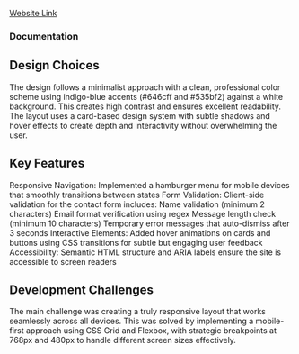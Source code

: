 [Website Link](https://super-pudding-ee5610.netlify.app/)

### Documentation

## Design Choices

The design follows a minimalist approach with a clean, professional color scheme using indigo-blue accents (#646cff and #535bf2) against a white background. This creates high contrast and ensures excellent readability. The layout uses a card-based design system with subtle shadows and hover effects to create depth and interactivity without overwhelming the user.

## Key Features

Responsive Navigation: Implemented a hamburger menu for mobile devices that smoothly transitions between states
Form Validation: Client-side validation for the contact form includes:
Name validation (minimum 2 characters)
Email format verification using regex
Message length check (minimum 10 characters)
Temporary error messages that auto-dismiss after 3 seconds
Interactive Elements: Added hover animations on cards and buttons using CSS transitions for subtle but engaging user feedback
Accessibility: Semantic HTML structure and ARIA labels ensure the site is accessible to screen readers

## Development Challenges

The main challenge was creating a truly responsive layout that works seamlessly across all devices. This was solved by implementing a mobile-first approach using CSS Grid and Flexbox, with strategic breakpoints at 768px and 480px to handle different screen sizes effectively.
